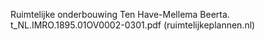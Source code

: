 Ruimtelijke onderbouwing Ten Have-Mellema Beerta.  t_NL.IMRO.1895.01OV0002-0301.pdf (ruimtelijkeplannen.nl)

